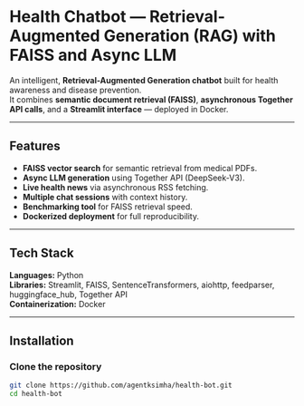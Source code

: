 #  Health Chatbot — Retrieval-Augmented Generation (RAG) with FAISS and Async LLM

An intelligent, **Retrieval-Augmented Generation chatbot** built for health awareness and disease prevention.  
It combines **semantic document retrieval (FAISS)**, **asynchronous Together API calls**, and a **Streamlit interface** — deployed in Docker.

---

## Features
- **FAISS vector search** for semantic retrieval from medical PDFs.  
- **Async LLM generation** using Together API (DeepSeek-V3).  
- **Live health news** via asynchronous RSS fetching.  
- **Multiple chat sessions** with context history.  
- **Benchmarking tool** for FAISS retrieval speed.  
- **Dockerized deployment** for full reproducibility.

---

## Tech Stack
**Languages:** Python  
**Libraries:** Streamlit, FAISS, SentenceTransformers, aiohttp, feedparser, huggingface_hub, Together API  
**Containerization:** Docker

---

## Installation

### Clone the repository
```bash
git clone https://github.com/agentksimha/health-bot.git
cd health-bot
